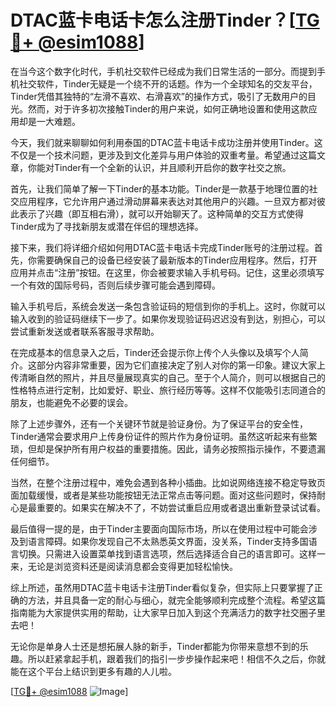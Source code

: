 # DTAC蓝卡电话卡怎么注册Tinder？[[TG💪+ @esim1088](https://t.me/s/esim1088)]

在当今这个数字化时代，手机社交软件已经成为我们日常生活的一部分。而提到手机社交软件，Tinder无疑是一个绕不开的话题。作为一个全球知名的交友平台，Tinder凭借其独特的“左滑不喜欢、右滑喜欢”的操作方式，吸引了无数用户的目光。然而，对于许多初次接触Tinder的用户来说，如何正确地设置和使用这款应用却是一大难题。

今天，我们就来聊聊如何利用泰国的DTAC蓝卡电话卡成功注册并使用Tinder。这不仅是一个技术问题，更涉及到文化差异与用户体验的双重考量。希望通过这篇文章，你能对Tinder有一个全新的认识，并且顺利开启你的数字社交之旅。

首先，让我们简单了解一下Tinder的基本功能。Tinder是一款基于地理位置的社交应用程序，它允许用户通过滑动屏幕来表达对其他用户的兴趣。一旦双方都对彼此表示了兴趣（即互相右滑），就可以开始聊天了。这种简单的交互方式使得Tinder成为了寻找新朋友或潜在伴侣的理想选择。

接下来，我们将详细介绍如何用DTAC蓝卡电话卡完成Tinder账号的注册过程。首先，你需要确保自己的设备已经安装了最新版本的Tinder应用程序。然后，打开应用并点击“注册”按钮。在这里，你会被要求输入手机号码。记住，这里必须填写一个有效的国际号码，否则后续步骤可能会遇到障碍。

输入手机号后，系统会发送一条包含验证码的短信到你的手机上。这时，你就可以输入收到的验证码继续下一步了。如果你发现验证码迟迟没有到达，别担心，可以尝试重新发送或者联系客服寻求帮助。

在完成基本的信息录入之后，Tinder还会提示你上传个人头像以及填写个人简介。这部分内容非常重要，因为它们直接决定了别人对你的第一印象。建议大家上传清晰自然的照片，并且尽量展现真实的自己。至于个人简介，则可以根据自己的性格特点进行定制，比如爱好、职业、旅行经历等等。这样不仅能吸引志同道合的朋友，也能避免不必要的误会。

除了上述步骤外，还有一个关键环节就是验证身份。为了保证平台的安全性，Tinder通常会要求用户上传身份证件的照片作为身份证明。虽然这听起来有些繁琐，但却是保护所有用户权益的重要措施。因此，请务必按照指示操作，不要遗漏任何细节。

当然，在整个注册过程中，难免会遇到各种小插曲。比如说网络连接不稳定导致页面加载缓慢，或者是某些功能按钮无法正常点击等问题。面对这些问题时，保持耐心是最重要的。如果实在解决不了，不妨尝试重启应用或者退出重新登录试试看。

最后值得一提的是，由于Tinder主要面向国际市场，所以在使用过程中可能会涉及到语言障碍。如果你发现自己不太熟悉英文界面，没关系，Tinder支持多国语言切换。只需进入设置菜单找到语言选项，然后选择适合自己的语言即可。这样一来，无论是浏览资料还是阅读消息都会变得更加轻松愉快。

综上所述，虽然用DTAC蓝卡电话卡注册Tinder看似复杂，但实际上只要掌握了正确的方法，并且具备一定的耐心与细心，就完全能够顺利完成整个流程。希望这篇指南能为大家提供实用的帮助，让大家早日加入到这个充满活力的数字社交圈子里去吧！

无论你是单身人士还是想拓展人脉的新手，Tinder都能为你带来意想不到的乐趣。所以赶紧拿起手机，跟着我们的指引一步步操作起来吧！相信不久之后，你就能在这个平台上结识到更多有趣的人儿啦。

[[TG💪+ @esim1088](https://t.me/s/esim1088) ![Image](https://i.postimg.cc/4NQfJmqS/Snipaste-2025-05-13-00-14-12.png)]